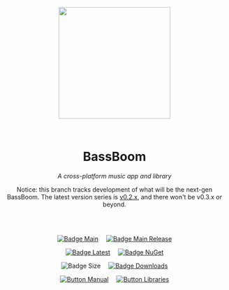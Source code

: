 
<div align = center>

<br>
<br>
    
<img
  src = 'https://cdn.jsdelivr.net/gh/Aptivi/BassBoom@main/BassBoom/OfficialAppIcon-BassBoom-512.png'
  width = 256
  align = center
/>

<br>

# BassBoom
    
*A cross-platform music app and library*

Notice: this branch tracks development of what will be the next-gen BassBoom. The latest version series is [v0.2.x](https://github.com/Aptivi/BassBoom/tree/x/oob/v0.2.x), and there won't be v0.3.x or beyond.

<br>
<br>

[![Badge Main]][Main]   
[![Badge Main Release]][Main Release]

[![Badge Latest]][Latest]   
[![Badge NuGet]][NuGet]

![Badge Size]   
[![Badge Downloads]][Releases]

[![Button Manual]][Manual]   
[![Button Libraries]][Libraries]

</div>
    
<br>

</div>


<!----------------------------------------------------------------------------->

[Releases]: https://github.com/Aptivi/BassBoom/releases
[Latest]: https://github.com/Aptivi/BassBoom/releases/latest
[NuGet]: https://www.nuget.org/packages/BassBoom/

[Main]: https://github.com/Aptivi/BassBoom/actions/workflows/build.yml
[Main Release]: https://github.com/Aptivi/BassBoom/actions/workflows/build-rel.yml

[Libraries]: https://aptivi.gitbook.io/bassboom-manual/project-dependencies
[Manual]: https://aptivi.gitbook.io/bassboom-manual/

<!----------------------------------[ Badges ]--------------------------------->

[Badge Downloads]: https://img.shields.io/github/downloads/Aptivi/BassBoom/total?color=217346&label=Downloads&style=for-the-badge&logoColor=white&logo=DocuSign&labelColor=2d9d5f
[Badge Latest]: https://img.shields.io/github/v/release/Aptivi/BassBoom?color=212121&include_prereleases&label=github&style=for-the-badge&logoColor=white&logo=AzureArtifacts&labelColor=303030
[Badge NuGet]: https://img.shields.io/nuget/vpre/BassBoom?color=012f52&style=for-the-badge&logoColor=white&logo=NuGet&labelColor=004880
[Badge Size]: https://img.shields.io/github/repo-size/Aptivi/BassBoom?color=bb4a28&label=size&logoColor=white&style=for-the-badge&logo=GoogleAnalytics&labelColor=E85C33

[Badge Main]: https://github.com/Aptivi/BassBoom/actions/workflows/build.yml/badge.svg
[Badge Main Release]: https://github.com/Aptivi/BassBoom/actions/workflows/build-rel.yml/badge.svg


<!---------------------------------[ Buttons ]--------------------------------->

[Button Libraries]: https://img.shields.io/badge/Libraries-EA8220?style=for-the-badge&logoColor=white&logo=AzureArtifacts
[Button Manual]: https://img.shields.io/badge/Docs-blueviolet?style=for-the-badge&logoColor=white&logo=GitBook

